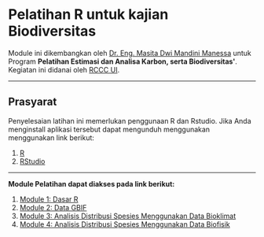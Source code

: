 # Pelatihan R untuk kajian Biodiversitas 
Module ini dikembangkan oleh [Dr. Eng. Masita Dwi Mandini Manessa](https://www.linkedin.com/in/masita-dwi-mandini-manessa-93b155170/) untuk Program **Pelatihan Estimasi dan Analisa Karbon, serta Biodiversitas'**. Kegiatan ini didanai oleh [RCCC UI](https://rccc.ui.ac.id/rccc/).   

--------------

## Prasyarat

Penyelesaian latihan ini memerlukan penggunaan R dan Rstudio. Jika Anda menginstall aplikasi tersebut dapat mengunduh menggunakan menggunakan link berikut:

1. [R](https://cran.r-project.org/bin/windows/base/)
2. [RStudio](https://posit.co/download/rstudio-desktop/)

--------------
**Module Pelatihan dapat diakses pada link berikut:**
1. [Module 1: Dasar R](https://github.com/manessa-md/maxent.github.io/blob/main/Module02A.md)
2. [Module 2: Data GBIF](https://github.com/manessa-md/maxent.github.io/blob/main/Module02B.md)
3. [Module 3: Analisis Distribusi Spesies Menggunakan Data Bioklimat](https://github.com/manessa-md/maxent.github.io/blob/main/Module02C.md)
4. [Module 4: Analisis Distribusi Spesies Menggunakan Data Biofisik](https://github.com/manessa-md/maxent.github.io/blob/main/Module0DC.md)
